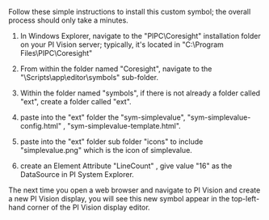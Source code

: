 Follow these simple instructions to install this custom symbol; the overall process should only take a minutes.

1. In Windows Explorer, navigate to the "PIPC\Coresight" installation folder on your PI Vision server; typically, it's located in "C:\Program Files\PIPC\Coresight"

2. From within the folder named "Coresight", navigate to the "\Scripts\app\editor\symbols" sub-folder.  

3. Within the folder named "symbols", if there is not already a folder called "ext", create a folder called "ext".  

4. paste into the "ext" folder the "sym-simplevalue", "sym-simplevalue-config.html" , "sym-simplevalue-template.html". 

5. paste into the "ext" folder sub folder "icons" to include "simplevalue.png" which is the icon of simplevalue.

6. create an Element Attribute "LineCount" , give value "16" as the DataSource in PI System Explorer.

The next time you open a web browser and navigate to PI Vision and create a new PI Vision display, you will see this new symbol appear in the top-left-hand corner of the PI Vision display editor.